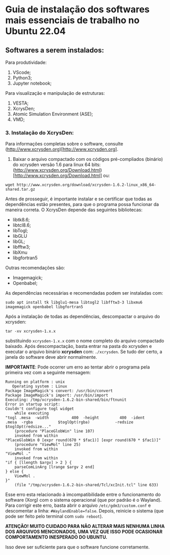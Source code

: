 # Guia de instalação dos softwares mais essenciais de trabalho no Ubuntu 22.04

## Softwares a serem instalados:

Para produtividade:

1. VScode;
2. Python3;
3. Jupyter notebook;

Para visualização e manipulação de estruturas:
1. VESTA;
2. XcrysDen;
3. Atomic Simulation Environment (ASE);
4. VMD;

### 3. Instalação do XcrysDen:
Para informações completas sobre o software, consulte (http://www.xcrysden.org)[http://www.xcrysden.org].

1. Baixar o arquivo compactado com os códigos pré-compliados (binário) do xcrysden versão 1.6 para linux 64 bits: (http://www.xcrysden.org/Download.html)[http://www.xcrysden.org/Download.html] ou:
```
wget http://www.xcrysden.org/download/xcrysden-1.6.2-linux_x86_64-shared.tar.gz
```
Antes de prosseguir, é importante instalar e se certificar que todas as dependências estão presentes, para que o programa possa funcionar da maneira correta. O XcrysDen depende das seguintes bibliotecas:
- libtk8.6;
- libtcl8.6;
- libTogl;
- libGLU
- libGL;
- libfftw3;
- libXmu
- libgfortran5

Outras recomendações são:
- Imagemagick;
- Openbabel;

As dependências necessárias e recomendadas podem ser instaladas com:
```
sudo apt install tk libglu1-mesa libtogl2 libfftw3-3 libxmu6 imagemagick openbabel libgfortran5
```

Após a instalação de todas as dependências, descompactar o arquivo do xcrysden:
```
tar -xv xcrysden-1.x.x
```
substituindo `xcrysden-1.x.x` com o nome completo do arquivo compactado baixado. Após descompactação, basta entrar na pasta do xcrysden e executar o arquivo binário **xcrysden** com: `./xcrysden`. Se tudo der certo, a janela do software deve abrir normalmente.

**IMPORTANTE**: Pode ocorrer um erro ao tentar abrir o programa pela primeira vez com a seguinte mensagem:
```
Running on platform : unix
   Operating system : Linux
Package ImageMagick's convert: /usr/bin/convert
Package ImageMagick's import: /usr/bin/import
Executing: /tmp/xcrysden-1.6.2-bin-shared/bin/ftnunit
Error in startup script: 
Couldn't configure togl widget
    while executing
"togl .mesa  -width          400  -height         400  -ident          .mesa  -rgba           $toglOpt(rgba)           -redsize        $toglOpt(redsize..."
    (procedure "PlaceGlobWin" line 107)
    invoked from within
"PlaceGlobWin 0 [expr round(670 * $fac1)] [expr round(670 * $fac1)]"
    (procedure "ViewMol" line 25)
    invoked from within
"ViewMol ."
    invoked from within
"if { [llength $argv] > 2 } {
    parseComLinArg [lrange $argv 2 end]
} else {
    ViewMol .
}"
    (file "/tmp/xcrysden-1.6.2-bin-shared/Tcl/xcInit.tcl" line 633)
```
Esse erro esta relacionado à imcompatibilidade entre o funcionamento do software (Xorg) com o sistema operacional (que por padrão é o Wayland). Para corrigir este erro, basta abrir o arquivo `/etc/gdm3/custom.conf` e descomentar a linha: `#WaylandEnable=false`. Depois, reinicie o sistema (que pode ser feito pelo terminal com `sudo reboot`). 

**ATENÇÃO! MUITO CUIDADO PARA NÃO ALTERAR MAIS NENHUMA LINHA DOS ARQUIVOS MENCIONADOS, UMA VEZ QUE ISSO PODE OCASIONAR COMPORTAMENTO INESPERADO DO UBUNTU.**

Isso deve ser suficiente para que o software funcione corretamente.
